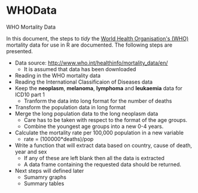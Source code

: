 # WHOData
WHO Mortality Data

In this document, the steps to *tidy* the [World Health Organisation's (WHO)](www.who.int) mortality data for use in R are documented. The following steps are presented.

* Data source: <http://www.who.int/healthinfo/mortality_data/en/>
  + It is assumed that data has been downloaded
* Reading in the WHO mortality data
* Reading the International Classificaion of Diseases data
* Keep the **neoplasm**, **melanoma**, **lymphoma** and **leukaemia** data for ICD10 part 1
  + Tranform the data into long format for the number of deaths
* Transform the population data in long format
* Merge the long population data to the long neoplasm data
  + Care has to be taken with respect to the format of the age groups. 
  + Combine the youngest age groups into a new 0-4 years. 
* Calculate the mortality rate per 100,000 population in a new variable
  + rate = (100000*deaths)/pop
* Write a function that will extract data based on country, cause of death, year and sex
  + If any of these are left blank then all the data is extracted
  + A data frame containing the requested data should be returned.
* Next steps will defined later
  * Sumamry graphs
  * Summary tables
  
